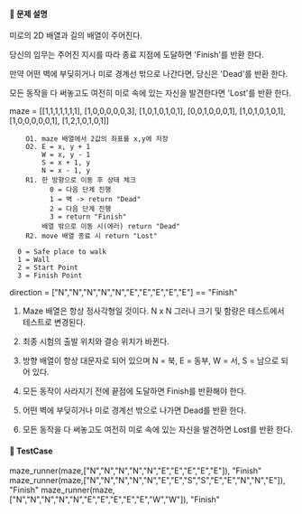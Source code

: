 #### 🤔 문제 설명
미로의 2D 배열과 길의 배열이 주어진다. 

당신의 임무는 주어진 지시를 따라 종료 지점에 도달하면 'Finish'를 반환 한다. 

만약 어떤 벽에 부딪히거나 미로 경계선 밖으로 나간다면, 당신은 'Dead'를 반환 한다. 

모든 동작을 다 써놓고도 여전히 미로 속에 있는 자신을 발견한다면 'Lost'를 반환 한다.

maze = [[1,1,1,1,1,1,1],
        [1,0,0,0,0,0,3],
        [1,0,1,0,1,0,1],
        [0,0,1,0,0,0,1],
        [1,0,1,0,1,0,1],
        [1,0,0,0,0,0,1],
        [1,2,1,0,1,0,1]]


        O1. maze 배열에서 2값의 좌표를 x,y에 저장
        O2. E = x, y + 1 
            W = x, y - 1
            S = x + 1, y
            N = x - 1, y
        R1. 한 방향으로 이동 후 상태 체크
              0 = 다음 단계 진행
              1 = 벽 -> return "Dead"
              2 = 다음 단계 진행
              3 = return "Finish"
            배열 밖으로 이동 시(에러) return "Dead"  
        R2. move 배열 종료 시 return "Lost"

      0 = Safe place to walk
      1 = Wall
      2 = Start Point
      3 = Finish Point      

  direction = ["N","N","N","N","N","E","E","E","E","E"] == "Finish"

1. Maze 배열은 항상 정사각형일 것이다. N x N 그러나 크기 및 함량은 테스트에서 테스트로 변경된다.

2. 최종 시험의 출발 위치와 결승 위치가 바뀐다.

3. 방향 배열이 항상 대문자로 되어 있으며 N = 북, E = 동부, W = 서, S = 남으로 되어 있다.

4. 모든 동작이 사라지기 전에 끝점에 도달하면 Finish를 반환해야 한다.

5. 어떤 벽에 부딪히거나 미로 경계선 밖으로 나가면 Dead를 반환 한다.

6. 모든 동작을 다 써놓고도 여전히 미로 속에 있는 자신을 발견하면 Lost를 반환 한다.   

#### 🎯 TestCase
maze_runner(maze,["N","N","N","N","N","E","E","E","E","E"]), "Finish"
maze_runner(maze,["N","N","N","N","N","E","E","S","S","E","E","N","N","E"]), "Finish"
maze_runner(maze,["N","N","N","N","N","E","E","E","E","E","W","W"]), "Finish"